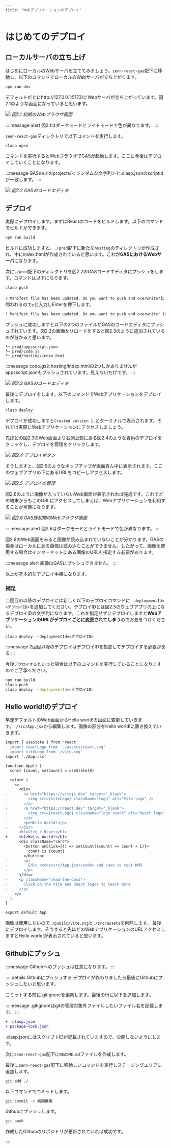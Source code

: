 ```yaml
---
title: "Webアプリケーションのデプロイ"
---
```


# はじめてのデプロイ

## ローカルサーバの立ち上げ
はじめにローカルのWebサーバを立ててみましょう。`zenn-react-gas`配下に移動し、以下のコマンドでローカルのWebサーバが立ち上がります。

```sh
npm run dev
```

デフォルトだとにhttp://127.0.0.1:5173/にWebサーバが立ち上がっています。図2.1のような画面になっていると思います。


![](/images/gas-react-todo-book-coco9122/deploy-0005.jpg)
*図2.1 初期のWebブラウザ画面*

::: message alert
図2.1はダークモードとライトモードで色が異なります。
:::

`zenn-react-gas`ディレクトリで以下コマンドを実行します。

```sh
clasp open
```

コマンドを実行するとWebブラウザでGASが起動します。ここに今後はデプロイしていくことになります。

:::message
GASのurlのprojects/＜ランダムな文字列＞と.clasp.jsonのscriptIdが一致します。
:::

![](/images/gas-react-todo-book-coco9122/deploy-0006.jpg)
*図2.2 GASのコードエディタ*

## デプロイ

実際にデプロイします。まずはReactのコードをビルドします。以下のコマンドでビルドができます。
```sh
npm run build
```
ビルドに成功しますと、`./pred`配下に新たな`hosting`のディレクトリが作成され、中にindex.htmlが作成されていると思います。これが**GASにおけるWebサーバ**になります。

次に`./pred`配下のディレクトリを図2.2のGASコードエディタにプッシュをします。コマンドは以下になります。
```sh
clasp push
```

`? Manifest file has been updated. Do you want to push and overwrite?`と問われるので`y`と入力しEnterを押下します。

```sh
? Manifest file has been updated. Do you want to push and overwrite? (y/N)
```
プッシュに成功しますと以下の3つのファイルがGASのコードエディタにプッシュされています。図2.2の画面をリロードをすると図2.3のように追加されているのが分かると思います。

```
└─ pred/appsscript.json
└─ pred/code.js
└─ pred/hosting/index.html
```

:::message
code.gsとhosting/index.htmlの2つしかありませんがappsscript.jsonもプッシュされています。見えないだけです。
:::

![](/images/gas-react-todo-book-coco9122/deploy-0007.jpg)
*図2.3 GASのコードエディタ*

最後にデプロイをします。以下のコマンドでWebアプリケーションをデプロイします。

```sh
clasp deploy
```

デプロイが成功しますと`Created version 1.`とターミナルで表示されます。それでは実際にWebアプリケーションにアクセスしましょう。

先ほどの図2.3のWeb画面より右側上部にある図2.4のような青色のデプロイをクリックし、デプロイを管理をクリックします。

![](/images/gas-react-todo-book-coco9122/deploy-0008.jpg)
*図2.4 デプロイボタン*

そうしますと、図2.5のようなポップアップが画面真ん中に表示されます。ここのウェブアプリの下にあるURLをコピーしアクセスします。

![](/images/gas-react-todo-book-coco9122/deploy-0009.jpg)
*図2.5 デプロイの管理*

図2.6のように画像が入っていないWeb画面が表示されれば完成です。これでどの端末からもこのURLにアクセスしてしまえば、Webアプリケーションを利用することが可能になります。

![](/images/gas-react-todo-book-coco9122/deploy-0010.jpg)
*図2.6 GAS版初期のWebブラウザ画面*

::: message alert
図2.6はダークモードとライトモードで色が異なります。
:::

図2.6のWeb画面をみると画像が読み込まれていないことが分かります。GASの場合はローカルにある画像は読み込むことができません。したがって、画像を使用する場合はインターネットにある画像のURLを指定する必要があります。

:::message alert
画像はGASにプッシュできません。
:::

以上が基本的なデプロイ手順になります。

### 補足

二回目の以降のデプロイには新しく以下のデプロイコマンドに`--deploymentId=<デプロイID>`を追加してください。デプロイIDとは図2.5のウェブアプリの上になるデプロイIDの文字列になります。これを指定せずにデプロイしますと**WebアプリケーションのURLがデプロイごとに変更されてしまう**のでお気をつけください。

```
clasp deploy --deploymentId=<デプロイID>
```

:::message
2回目以降のデプロイはデプロイIDを指定してデプロイする必要がある
:::

今後`デプロイする`といった場合は以下のコマンドを実行していることになりますのでご了承ください。
```sh
npm run build
clasp push
clasp deploy --deploymentId=<デプロイID>
```

## Hello world!のデプロイ

早速デフォルトのWeb画面からHello world!の画面に変更していきます。`./src/App.jsx`から編集します。画像の部分をHello world!に置き換えていきます。

```diff jsx:./src/App.jsx
import { useState } from 'react'
- import reactLogo from './assets/react.svg'
- import viteLogo from '/vite.svg'
import './App.css'

function App() {
  const [count, setCount] = useState(0)

  return (
    <>
      <div>
-       <a href="https://vitejs.dev" target="_blank">
-         <img src={viteLogo} className="logo" alt="Vite logo" />
-       </a>
-       <a href="https://react.dev" target="_blank">
-         <img src={reactLogo} className="logo react" alt="React logo" />
-       </a>
-       <p>Hello World!</p>
-     </div>
-     <h1>Vite + React</h1>
+     <h1>Hello World!</h1>  
      <div className="card">
        <button onClick={() => setCount((count) => count + 1)}>
          count is {count}
        </button>
-       <p>
-         Edit <code>src/App.jsx</code> and save to test HMR
-       </p>
      </div>
-     <p className="read-the-docs">
-       Click on the Vite and React logos to learn more
-     </p>
    </>
  )
}

export default App
```

画像は使用しないので`./pubilc/vite.svg`と`./src/assets`を削除します。
最後にデプロイします。そうすると先ほどのWebアプリケーションのURLアクセスしますとHello world!が表示されていると思います。

## Githubにプッシュ

:::message
Githubへのプッシュは任意になります。
:::

:::: details Githubにプッシュする
デプロイが終わりましたら最後にGithubにプッシュしたいと思います。

コミットする前に.gitignoreを編集します。最後の行に以下を追加します。

::: message
.gitignoreはgitの管理対象外ファイルしたいファイル名を記載します。
:::

```diff
+ .clasp.json
+ package-lock.json
```

.clasp.jsonにはスクリプトIDが記載されていますので、公開しないようにします。

次に`zenn-react-gas`配下に`README.md`ファイルを作成します。

最後に`zenn-react-gas`配下に移動しいコマンドを実行しステージングエリアに追加します。

```sh
git add ./
```

以下コマンドでコミットします。

```sh
git commit -m 初期構築
```

Githubにプッシュします。

```sh
git push
```

作成したGithubのリポジトリが更新されていれば成功です。

::::